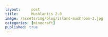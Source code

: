 ```yaml
---
layout:     post
title:      Mushlantis 2.0
image: /assets/img/blog/island-mushroom-3.jpg
categories: [minecraft]
published: true
---
```

